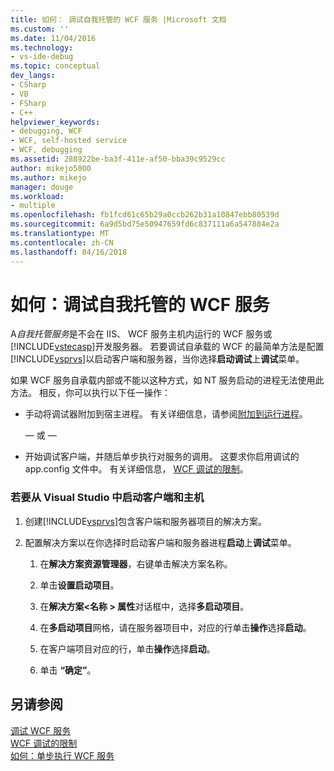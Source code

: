 ```yaml
---
title: 如何： 调试自我托管的 WCF 服务 |Microsoft 文档
ms.custom: ''
ms.date: 11/04/2016
ms.technology:
- vs-ide-debug
ms.topic: conceptual
dev_langs:
- CSharp
- VB
- FSharp
- C++
helpviewer_keywords:
- debugging, WCF
- WCF, self-hosted service
- WCF, debugging
ms.assetid: 288922be-ba3f-411e-af50-bba39c9529cc
author: mikejo5000
ms.author: mikejo
manager: douge
ms.workload:
- multiple
ms.openlocfilehash: fb1fcd61c65b29a0ccb262b31a10847ebb80539d
ms.sourcegitcommit: 6a9d5bd75e50947659fd6c837111a6a547884e2a
ms.translationtype: MT
ms.contentlocale: zh-CN
ms.lasthandoff: 04/16/2018
---
```

# <a name="how-to-debug-a-self-hosted-wcf-service"></a>如何：调试自我托管的 WCF 服务
A*自我托管服务*是不会在 IIS、 WCF 服务主机内运行的 WCF 服务或[!INCLUDE[vstecasp](../code-quality/includes/vstecasp_md.md)]开发服务器。 若要调试自承载的 WCF 的最简单方法是配置[!INCLUDE[vsprvs](../code-quality/includes/vsprvs_md.md)]以启动客户端和服务器，当你选择**启动调试**上**调试**菜单。  
  
 如果 WCF 服务自承载内部或不能以这种方式，如 NT 服务启动的进程无法使用此方法。 相反，你可以执行以下任一操作：  
  
-   手动将调试器附加到宿主进程。 有关详细信息，请参阅[附加到运行进程](../debugger/attach-to-running-processes-with-the-visual-studio-debugger.md)。  
  
     — 或 —  
  
-   开始调试客户端，并随后单步执行对服务的调用。 这要求你启用调试的 app.config 文件中。 有关详细信息， [WCF 调试的限制](../debugger/limitations-on-wcf-debugging.md)。  
  
### <a name="to-start-both-client-and-host-from-visual-studio"></a>若要从 Visual Studio 中启动客户端和主机  
  
1.  创建[!INCLUDE[vsprvs](../code-quality/includes/vsprvs_md.md)]包含客户端和服务器项目的解决方案。  
  
2.  配置解决方案以在你选择时启动客户端和服务器进程**启动**上**调试**菜单。  
  
    1.  在**解决方案资源管理器**，右键单击解决方案名称。  
  
    2.  单击**设置启动项目**。  
  
    3.  在**解决方案\<名称 > 属性**对话框中，选择**多启动项目**。  
  
    4.  在**多启动项目**网格，请在服务器项目中，对应的行单击**操作**选择**启动**。  
  
    5.  在客户端项目对应的行，单击**操作**选择**启动**。  
  
    6.  单击 **“确定”**。  
  
## <a name="see-also"></a>另请参阅  
 [调试 WCF 服务](../debugger/debugging-wcf-services.md)   
 [WCF 调试的限制](../debugger/limitations-on-wcf-debugging.md)   
 [如何：单步执行 WCF 服务](../debugger/how-to-step-into-wcf-services.md)